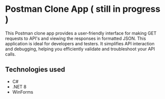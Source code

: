 # Postman Clone App ( still in progress )

This Postman clone app provides a user-friendly interface for making GET requests to API's and viewing the responses in formatted JSON.
This application is ideal for developers and testers. It simplifies API interaction and debugging, helping you efficiently validate and troubleshoot your API calls.

## Technologies used
* C#
* .NET 8
* WinForms
  

